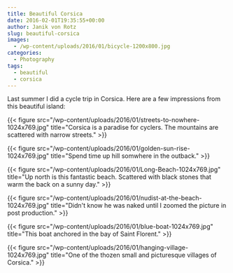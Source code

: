 ```yaml
---
title: Beautiful Corsica
date: 2016-02-01T19:35:55+00:00
author: Janik von Rotz
slug: beautiful-corsica
images:
  - /wp-content/uploads/2016/01/bicycle-1200x800.jpg
categories:
  - Photography
tags:
  - beautiful
  - corsica
---
```

Last summer I did a cycle trip in Corsica. Here are a few impressions from this beautiful island:

{{< figure src="/wp-content/uploads/2016/01/streets-to-nowhere-1024x769.jpg" title="Corsica is a paradise for cyclers. The mountains are scattered with narrow streets." >}}

<!--more-->

{{< figure src="/wp-content/uploads/2016/01/golden-sun-rise-1024x769.jpg" title="Spend time up hill somwhere in the outback." >}}

{{< figure src="/wp-content/uploads/2016/01/Long-Beach-1024x769.jpg" title="Up north is this fantastic beach. Scattered with black stones that warm the back on a sunny day." >}}

{{< figure src="/wp-content/uploads/2016/01/nudist-at-the-beach-1024x769.jpg" title="Didn't know he was naked until I zoomed the picture in post production." >}}

{{< figure src="/wp-content/uploads/2016/01/blue-boat-1024x769.jpg" title="This boat anchored in the bay of Saint Florent." >}}

{{< figure src="/wp-content/uploads/2016/01/hanging-village-1024x769.jpg" title="One of the thozen small and picturesque villages of Corsica." >}}